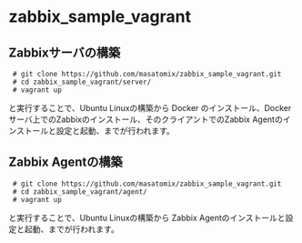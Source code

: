 # zabbix_sample_vagrant

## Zabbixサーバの構築

```
 # git clone https://github.com/masatomix/zabbix_sample_vagrant.git
 # cd zabbix_sample_vagrant/server/
 # vagrant up
```

と実行することで、Ubuntu Linuxの構築から Docker のインストール、Dockerサーバ上でのZabbixのインストール、そのクライアントでのZabbix Agentのインストールと設定と起動、までが行われます。


## Zabbix Agentの構築

```
 # git clone https://github.com/masatomix/zabbix_sample_vagrant.git
 # cd zabbix_sample_vagrant/agent/
 # vagrant up
```

と実行することで、Ubuntu Linuxの構築から Zabbix Agentのインストールと設定と起動、までが行われます。
